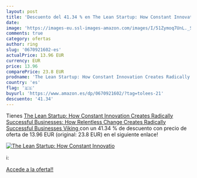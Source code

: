```yaml
---
layout: post
title: 'Descuento del 41.34 % en The Lean Startup: How Constant Innovatio'
date: 
image: 'https://images-eu.ssl-images-amazon.com/images/I/51Zymoq7UnL._SL200_.jpg'
comments: true
category: ofertas
author: ring
slug: '0670921602-es'
actualPrice: 13.96 EUR
currency: EUR
price: 13.96
comparePrice: 23.8 EUR
prodname: 'The Lean Startup: How Constant Innovation Creates Radically Successful Businesses: How Relentless Change Creates Radically Successful Businesses  Viking '
country: 'es'
flag: '🇪🇸'
buyurl: 'https://www.amazon.es/dp/0670921602/?tag=tolees-21'
descuento: '41.34'
---
```


Tienes [The Lean Startup: How Constant Innovation Creates Radically Successful Businesses: How Relentless Change Creates Radically Successful Businesses  Viking ](https://www.amazon.es/dp/0670921602/?tag=tolees-21) con un 41.34 % de descuento con precio de oferta de 13.96 EUR (original: 23.8 EUR) en el siguiente enlace!

[![The Lean Startup: How Constant Innovatio](https://images-eu.ssl-images-amazon.com/images/I/51Zymoq7UnL._SL200_.jpg)](https://www.amazon.es/dp/0670921602/?tag=tolees-21)

ℹ️:


[Accede a la oferta!!](https://www.amazon.es/dp/0670921602/?tag=tolees-21)
